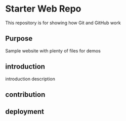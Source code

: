 # Starter Web Repo

This repository is for showing how Git and GitHub work

## Purpose

Sample website with plenty of files for demos

## introduction

introduction description

## contribution

## deployment




